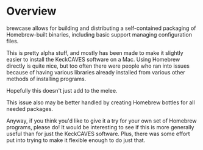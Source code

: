 # Overview

brewcase allows for building and distributing a self-contained packaging of Homebrew-built binaries, including basic support managing configuration files.

This is pretty alpha stuff, and mostly has been made to make it slightly easier to install the KeckCAVES software on a Mac.  Using Homebrew directly is quite nice, but too often there were people who ran into issues because of having various libraries already installed from various other methods of installing programs.

Hopefully this doesn't just add to the melee.

This issue also may be better handled by creating Homebrew bottles for all needed packages.

Anyway, if you think you'd like to give it a try for your own set of Homebrew programs, please do!  It would be interesting to see if this is more generally useful than for just the KeckCAVES software.  Plus, there was some effort put into trying to make it flexible enough to do just that.

